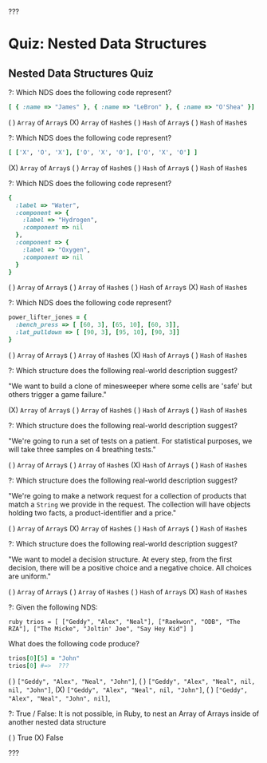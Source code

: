 ???

# Quiz: Nested Data Structures

## Nested Data Structures Quiz

?: Which NDS does the following code represent?

```ruby
[ { :name => "James" }, { :name => "LeBron" }, { :name => "O'Shea" }]
```

( ) `Array` of `Array`s 
(X) `Array` of `Hash`es 
( ) `Hash` of `Array`s 
( ) `Hash` of `Hash`es

?: Which NDS does the following code represent?

```ruby
[ ['X', 'O', 'X'], ['O', 'X', 'O'], ['O', 'X', 'O'] ]
```

(X) `Array` of `Array`s ( ) `Array` of `Hash`es ( ) `Hash` of `Array`s ( ) `Hash` of `Hash`es

?: Which NDS does the following code represent?

```ruby
{ 
  :label => "Water",
  :component => {
    :label => "Hydrogen",
    :component => nil
  },
  :component => {
    :label => "Oxygen",
    :component => nil
  }
}
```

( ) `Array` of `Array`s ( ) `Array` of `Hash`es ( ) `Hash` of `Array`s (X) `Hash` of `Hash`es

?: Which NDS does the following code represent?

```ruby
power_lifter_jones = {
  :bench_press => [ [60, 3], [65, 10], [60, 3]],
  :lat_pulldown => [ [90, 3], [95, 10], [90, 3]]
}
```

( ) `Array` of `Array`s ( ) `Array` of `Hash`es (X) `Hash` of `Array`s ( ) `Hash` of `Hash`es

?: Which structure does the following real-world description suggest?

"We want to build a clone of minesweeper where some cells are 'safe' but others trigger a game failure."

(X) `Array` of `Array`s ( ) `Array` of `Hash`es ( ) `Hash` of `Array`s ( ) `Hash` of `Hash`es

?: Which structure does the following real-world description suggest?

"We're going to run a set of tests on a patient. For statistical purposes, we
will take three samples on 4 breathing tests."

( ) `Array` of `Array`s ( ) `Array` of `Hash`es (X) `Hash` of `Array`s ( ) `Hash` of `Hash`es

?: Which structure does the following real-world description suggest?

"We're going to make a network request for a collection of products that match
a `String` we provide in the request. The collection will have objects holding
two facts, a product-identifier and a price."

( ) `Array` of `Array`s (X) `Array` of `Hash`es ( ) `Hash` of `Array`s ( ) `Hash` of `Hash`es

?: Which structure does the following real-world description suggest?

"We want to model a decision structure. At every step, from the first decision,
there will be a positive choice and a negative choice. All choices are
uniform."

( ) `Array` of `Array`s ( ) `Array` of `Hash`es ( ) `Hash` of `Array`s (X) `Hash` of `Hash`es

?: Given the following NDS:

``ruby
trios = [
  ["Geddy", "Alex", "Neal"],
  ["Raekwon", "ODB", "The RZA"],
  ["The Micke", "Joltin' Joe", "Say Hey Kid"]
]
``

What does the following code produce?

```ruby
trios[0][5] = "John"
trios[0] #=>  ???
```

( ) `["Geddy", "Alex", "Neal", "John"]`, ( ) `["Geddy", "Alex", "Neal", nil, nil, "John"]`, (X) `["Geddy", "Alex", "Neal", nil, "John"]`, ( ) `["Geddy", "Alex", "Neal", "John", nil]`,

?: True / False: It is not possible, in Ruby, to nest an Array of Arrays inside of
another nested data structure

( ) True
(X) False

???
